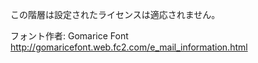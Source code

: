 この階層は設定されたライセンスは適応されません。

フォント作者: Gomarice Font
http://gomaricefont.web.fc2.com/e_mail_information.html